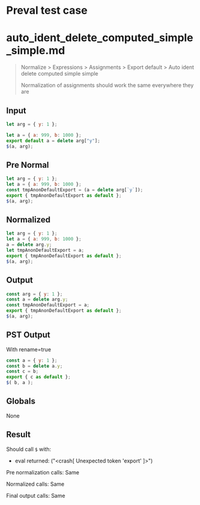 # Preval test case

# auto_ident_delete_computed_simple_simple.md

> Normalize > Expressions > Assignments > Export default > Auto ident delete computed simple simple
>
> Normalization of assignments should work the same everywhere they are

## Input

`````js filename=intro
let arg = { y: 1 };

let a = { a: 999, b: 1000 };
export default a = delete arg["y"];
$(a, arg);
`````

## Pre Normal


`````js filename=intro
let arg = { y: 1 };
let a = { a: 999, b: 1000 };
const tmpAnonDefaultExport = (a = delete arg[`y`]);
export { tmpAnonDefaultExport as default };
$(a, arg);
`````

## Normalized


`````js filename=intro
let arg = { y: 1 };
let a = { a: 999, b: 1000 };
a = delete arg.y;
let tmpAnonDefaultExport = a;
export { tmpAnonDefaultExport as default };
$(a, arg);
`````

## Output


`````js filename=intro
const arg = { y: 1 };
const a = delete arg.y;
const tmpAnonDefaultExport = a;
export { tmpAnonDefaultExport as default };
$(a, arg);
`````

## PST Output

With rename=true

`````js filename=intro
const a = { y: 1 };
const b = delete a.y;
const c = b;
export { c as default };
$( b, a );
`````

## Globals

None

## Result

Should call `$` with:
 - eval returned: ("<crash[ Unexpected token 'export' ]>")

Pre normalization calls: Same

Normalized calls: Same

Final output calls: Same
